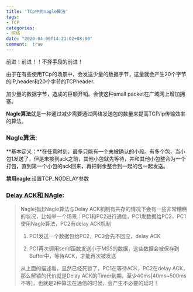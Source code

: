 ```yaml
---
title: 'TCp中的nagle算法'
tags: 
- TCP
categories: 
- 网络
date: "2020-04-06T14:21:02+08:00"
comment:  true    
---
```


前进！前进！！不择手段的前进！

<!--more-->

由于在有些使用TCp的场景中，会发送少量的数据字节，这量就会产生20个字节的IP,header和20个字节的TCPheader.

加少量的数据字节，造成的巨额开销。会使这种small packet在广域网上增加拥塞。

**Nagle算法**就是一种通过减少需要通过网络发送包的数量来提高TCP/ip传输效率的算法。

### Nagle算法:

**基本定义：**在任意时刻，最多只能有一个未被确认的小段。有多个包，当小包1发送了，但是未接到ack之前，其他小包就先等待，并和其他小包整合为一个打包，直到第一个小包的ack回来，再把剩余整合到一起的包一起发送。

**禁用nagle**:设置TCP_NODELAY参数

### [Delay ACK和 NAgle](https://blog.csdn.net/wdscq1234/article/details/52432095?depth_1-utm_source=distribute.pc_relevant.none-task-blog-BlogCommendFromBaidu-3&utm_source=distribute.pc_relevant.none-task-blog-BlogCommendFromBaidu-3):

> Nagle指出Nagle算法与Delay ACK机制有共存的情况下会有一些非常糟糕的状况，比如举一个场景：PC1和PC2进行通信，PC1发数据给PC2，PC1使用Nagle算法，PC2有delay ACK机制
>
> 1. PC1发送一个数据包给PC2，PC2会先不回应，delay ACK
>
> 2. PC1再次调用send函数发送小于MSS的数据，这些数据会被保存到Buffer中，等待ACK，才能再次被发送
>
> 从上面的描述看，显然已经死锁了，PC1在等待ACK，PC2在delay ACK，那么解锁的代价就是Delay ACK的Timer到期，至少40ms[40ms~500ms不等]，也就是2种算法在通信的时候，会产生不必要的延时！
> 
